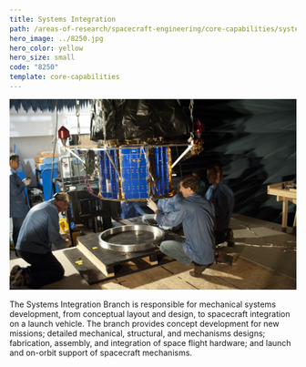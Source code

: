 ```yaml
---
title: Systems Integration
path: /areas-of-research/spacecraft-engineering/core-capabilities/systems-integration
hero_image: ../8250.jpg
hero_color: yellow
hero_size: small
code: "8250"
template: core-capabilities
---
```

![Systems Integration Team](8210.jpg)

The Systems Integration Branch is responsible for mechanical systems development, from conceptual layout and design, to spacecraft integration on a launch vehicle. The branch provides concept development for new missions; detailed mechanical, structural, and mechanisms designs; fabrication, assembly, and integration of space flight hardware; and launch and on-orbit support of spacecraft mechanisms.